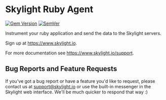 # Skylight Ruby Agent

[![Gem Version](https://badge.fury.io/rb/skylight.svg)](https://badge.fury.io/rb/skylight)
[![SemVer](https://api.dependabot.com/badges/compatibility_score?dependency-name=skylight&package-manager=bundler&version-scheme=semver)](https://dependabot.com/compatibility-score.html?dependency-name=skylight&package-manager=bundler&version-scheme=semver)

Instrument your ruby application and send the data to the Skylight
servers.

Sign up at https://www.skylight.io.

For more documentation see https://www.skylight.io/support.

## Bug Reports and Feature Requests

If you've got a bug report or have a feature you'd like to request, please contact us at support@skylight.io or use the built-in messenger in the Skylight web interface. We'll be much quicker to respond that way :)
